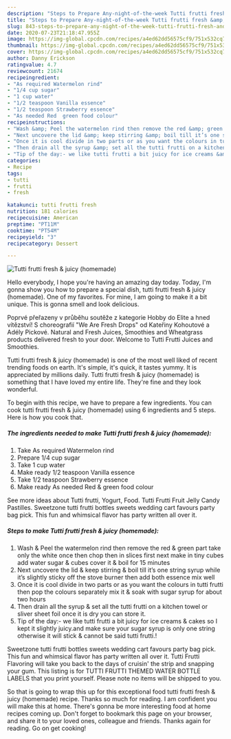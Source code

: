 ```yaml
---
description: "Steps to Prepare Any-night-of-the-week Tutti frutti fresh &amp;amp; juicy (homemade)"
title: "Steps to Prepare Any-night-of-the-week Tutti frutti fresh &amp;amp; juicy (homemade)"
slug: 843-steps-to-prepare-any-night-of-the-week-tutti-frutti-fresh-and-amp-juicy-homemade
date: 2020-07-23T21:18:47.955Z
image: https://img-global.cpcdn.com/recipes/a4ed62dd56575cf9/751x532cq70/tutti-frutti-fresh-juicy-homemade-recipe-main-photo.jpg
thumbnail: https://img-global.cpcdn.com/recipes/a4ed62dd56575cf9/751x532cq70/tutti-frutti-fresh-juicy-homemade-recipe-main-photo.jpg
cover: https://img-global.cpcdn.com/recipes/a4ed62dd56575cf9/751x532cq70/tutti-frutti-fresh-juicy-homemade-recipe-main-photo.jpg
author: Danny Erickson
ratingvalue: 4.7
reviewcount: 21674
recipeingredient:
- "As required Watermelon rind"
- "1/4 cup sugar"
- "1 cup water"
- "1/2 teaspoon Vanilla essence"
- "1/2 teaspoon Strawberry essence"
- "As needed Red  green food colour"
recipeinstructions:
- "Wash &amp; Peel the watermelon rind then remove the red &amp; green part take only the white once then chop then in slices first next make in tiny cubes add water sugar &amp; cubes cover it &amp; boil for 15 minutes"
- "Next uncovere the lid &amp; keep stirring &amp; boil till it’s one string syrup while it’s slightly sticky off the stove burner then add both essence mix well"
- "Once it is cool divide in two parts or as you want the colours in tutti frutti then pop the colours separately mix it &amp; soak with sugar syrup for about two hours"
- "Then drain all the syrup &amp; set all the tutti frutti on a kitchen towel or sliver sheet foil once it is dry you can store it."
- "Tip of the day:- we like tutti frutti a bit juicy for ice creams &amp; cakes so I kept it slightly juicy.and make sure your sugar syrup is only one string otherwise it will stick &amp; cannot be said tutti frutti.!"
categories:
- Recipe
tags:
- tutti
- frutti
- fresh

katakunci: tutti frutti fresh 
nutrition: 181 calories
recipecuisine: American
preptime: "PT11M"
cooktime: "PT54M"
recipeyield: "3"
recipecategory: Dessert

---
```



![Tutti frutti fresh &amp; juicy (homemade)](https://img-global.cpcdn.com/recipes/a4ed62dd56575cf9/751x532cq70/tutti-frutti-fresh-juicy-homemade-recipe-main-photo.jpg)

Hello everybody, I hope you're having an amazing day today. Today, I'm gonna show you how to prepare a special dish, tutti frutti fresh &amp; juicy (homemade). One of my favorites. For mine, I am going to make it a bit unique. This is gonna smell and look delicious.

Poprvé přeřazeny v průběhu soutěže z kategorie Hobby do Elite a hned vítězství! S choreografií &#34;We Are Fresh Drops&#34; od Kateřiny Kohoutové a Adély Pickové. Natural and Fresh Juices, Smoothies and Wheatgrass products delivered fresh to your door. Welcome to Tutti Frutti Juices and Smoothies.

Tutti frutti fresh &amp; juicy (homemade) is one of the most well liked of recent trending foods on earth. It's simple, it's quick, it tastes yummy. It is appreciated by millions daily. Tutti frutti fresh &amp; juicy (homemade) is something that I have loved my entire life. They're fine and they look wonderful.


To begin with this recipe, we have to prepare a few ingredients. You can cook tutti frutti fresh &amp; juicy (homemade) using 6 ingredients and 5 steps. Here is how you cook that.

<!--inarticleads1-->

##### The ingredients needed to make Tutti frutti fresh &amp; juicy (homemade):

1. Take As required Watermelon rind
1. Prepare 1/4 cup sugar
1. Take 1 cup water
1. Make ready 1/2 teaspoon Vanilla essence
1. Take 1/2 teaspoon Strawberry essence
1. Make ready As needed Red &amp; green food colour


See more ideas about Tutti frutti, Yogurt, Food. Tutti Frutti Fruit Jelly Candy Pastilles. Sweetzone tutti frutti bottles sweets wedding cart favours party bag pick. This fun and whimsical flavor has party written all over it. 

<!--inarticleads2-->

##### Steps to make Tutti frutti fresh &amp; juicy (homemade):

1. Wash &amp; Peel the watermelon rind then remove the red &amp; green part take only the white once then chop then in slices first next make in tiny cubes add water sugar &amp; cubes cover it &amp; boil for 15 minutes
1. Next uncovere the lid &amp; keep stirring &amp; boil till it’s one string syrup while it’s slightly sticky off the stove burner then add both essence mix well
1. Once it is cool divide in two parts or as you want the colours in tutti frutti then pop the colours separately mix it &amp; soak with sugar syrup for about two hours
1. Then drain all the syrup &amp; set all the tutti frutti on a kitchen towel or sliver sheet foil once it is dry you can store it.
1. Tip of the day:- we like tutti frutti a bit juicy for ice creams &amp; cakes so I kept it slightly juicy.and make sure your sugar syrup is only one string otherwise it will stick &amp; cannot be said tutti frutti.!


Sweetzone tutti frutti bottles sweets wedding cart favours party bag pick. This fun and whimsical flavor has party written all over it. Tutti Frutti Flavoring will take you back to the days of cruisin&#39; the strip and snapping your gum. This listing is for TUTTI FRUTTI THEMED WATER BOTTLE LABELS that you print yourself. Please note no items will be shipped to you. 

So that is going to wrap this up for this exceptional food tutti frutti fresh &amp; juicy (homemade) recipe. Thanks so much for reading. I am confident you will make this at home. There's gonna be more interesting food at home recipes coming up. Don't forget to bookmark this page on your browser, and share it to your loved ones, colleague and friends. Thanks again for reading. Go on get cooking!
